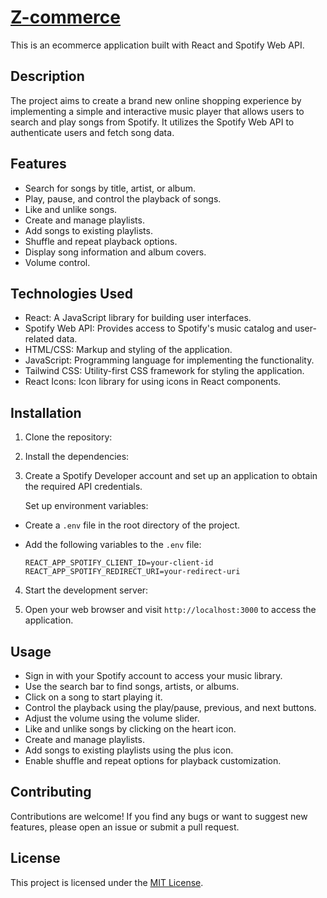 # [Z-commerce](https://zcommerce-silk.vercel.app/)

This is an ecommerce application built with React and Spotify Web API.

## Description

The project aims to create a brand new online shopping experience by implementing a simple and interactive music player that allows users to search and play songs from Spotify. It utilizes the Spotify Web API to authenticate users and fetch song data.

## Features

- Search for songs by title, artist, or album.
- Play, pause, and control the playback of songs.
- Like and unlike songs.
- Create and manage playlists.
- Add songs to existing playlists.
- Shuffle and repeat playback options.
- Display song information and album covers.
- Volume control.

## Technologies Used

- React: A JavaScript library for building user interfaces.
- Spotify Web API: Provides access to Spotify's music catalog and user-related data.
- HTML/CSS: Markup and styling of the application.
- JavaScript: Programming language for implementing the functionality.
- Tailwind CSS: Utility-first CSS framework for styling the application.
- React Icons: Icon library for using icons in React components.

## Installation

1. Clone the repository:

2. Install the dependencies:

3. Create a Spotify Developer account and set up an application to obtain the required API credentials.

   Set up environment variables:

- Create a `.env` file in the root directory of the project.
- Add the following variables to the `.env` file:

  ```
  REACT_APP_SPOTIFY_CLIENT_ID=your-client-id
  REACT_APP_SPOTIFY_REDIRECT_URI=your-redirect-uri
  ```

4. Start the development server:

5. Open your web browser and visit `http://localhost:3000` to access the application.

## Usage

- Sign in with your Spotify account to access your music library.
- Use the search bar to find songs, artists, or albums.
- Click on a song to start playing it.
- Control the playback using the play/pause, previous, and next buttons.
- Adjust the volume using the volume slider.
- Like and unlike songs by clicking on the heart icon.
- Create and manage playlists.
- Add songs to existing playlists using the plus icon.
- Enable shuffle and repeat options for playback customization.

## Contributing

Contributions are welcome! If you find any bugs or want to suggest new features, please open an issue or submit a pull request.

## License

This project is licensed under the [MIT License](https://github.com/Opengundumstyle/Zcommerce/blob/main/LICENSE.txt).



